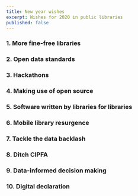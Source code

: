 ```yaml
--- 
title: New year wishes 
excerpt: Wishes for 2020 in public libraries 
published: false
---
```


### 1. More fine-free libraries

### 2. Open data standards

### 3. Hackathons

### 4. Making use of open source

### 5. Software written by libraries for libraries

### 6. Mobile library resurgence

### 7. Tackle the data backlash

### 8. Ditch CIPFA

### 9. Data-informed decision making

### 10. Digital declaration

<!--stackedit_data:
eyJoaXN0b3J5IjpbMTU2MTc0NjI1N119
-->